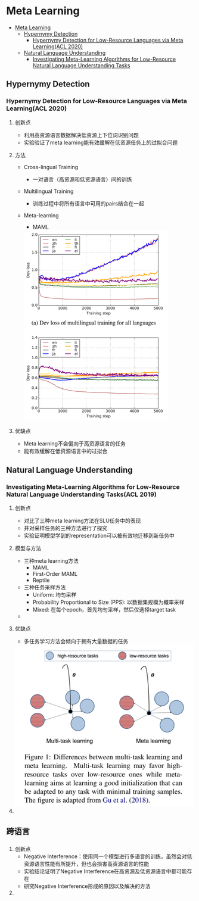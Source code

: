 # Meta Learning
- [Meta Learning](#meta-learning)
  - [Hypernymy Detection](#hypernymy-detection)
    - [Hypernymy Detection for Low-Resource Languages via Meta Learning(ACL 2020)](#hypernymy-detection-for-low-resource-languages-via-meta-learningacl-2020)
  - [Natural Language Understanding](#natural-language-understanding)
    - [Investigating Meta-Learning Algorithms for Low-Resource Natural Language Understanding Tasks](#investigating-meta-learning-algorithms-for-low-resource-natural-language-understanding-tasks)


## Hypernymy Detection

### Hypernymy Detection for Low-Resource Languages via Meta Learning(ACL 2020)

1. 创新点

   - 利用高资源语言数据解决低资源上下位词识别问题
   - 实验验证了meta learning能有效缓解在低资源任务上的过拟合问题

2. 方法

   - Cross-lingual Training

     - 一对语言（高资源和低资源语言）间的训练

   - Multilingual Training

     - 训练过程中将所有语言中可用的pairs结合在一起

   - Meta-learning

     - MAML

     <img src="./pics/ml_acl20.png" alt="image-20201125155014195" style="zoom:50%;" />

3. 优缺点

   - Meta learning不会偏向于高资源语言的任务
   - 能有效缓解在低资源语言中的过拟合



## Natural Language Understanding

### Investigating Meta-Learning Algorithms for Low-Resource Natural Language Understanding Tasks(ACL 2019)

1. 创新点

   - 对比了三种meta learning方法在SLU任务中的表现
   - 并对采样任务的三种方法进行了探究
   - 实验证明模型学到的representation可以被有效地迁移到新任务中

2. 模型与方法

   - 三种meta learning方法
     - MAML
     - First-Order MAML
     - Reptile
   - 三种任务采样方法
     - Uniform: 均匀采样
     - Probability Proportional to Size (PPS): 以数据集规模为概率采样
     - Mixed: 在每个epoch，首先均匀采样，然后仅选择target task
   - 

3. 优缺点

   - 多任务学习方法会倾向于拥有大量数据的任务

   <img src="./pics/ml_acl2019.png" alt="image-20201125214618558" style="zoom:50%;" />

4. 

## 跨语言

###  

1. 创新点
   - Negative Interference：使用同一个模型进行多语言的训练，虽然会对低资源语言性能有所提升，但也会损害高资源语言的性能
   - 实验结论证明了Negative Interference在高资源及低资源语言中都可能存在
   - 研究Negative Interference形成的原因以及解决的方法
2. 